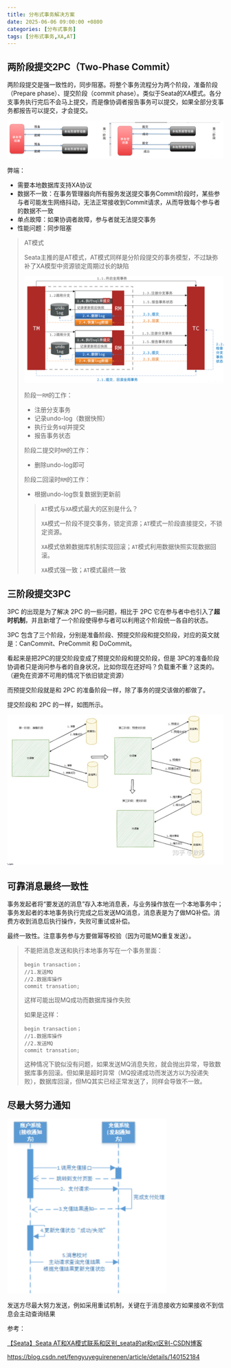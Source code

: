 ```yaml
---
title: 分布式事务解决方案
date: 2025-06-06 09:00:00 +0800
categories: [分布式事务]
tags: [分布式事务,XA,AT]
---
```




## 两阶段提交2PC（Two-Phase Commit）

两阶段提交是强一致性的，同步阻塞。将整个事务流程分为两个阶段，准备阶段（Prepare phase）、提交阶段（commit phase）。类似于Seata的XA模式。各分支事务执行完后不会马上提交，而是像协调者报告事务可以提交，如果全部分支事务都报告可以提交，才会提交。

![image-20250606090751358](assets/2025-06-06-DistributedTransactionSolution.assets/image-20250606090751358.png)

弊端：

- 需要本地数据库支持XA协议
- 数据不一致：在事务管理器向所有服务发送提交事务Commit阶段时，某些参与者可能发生网络抖动，无法正常接收到Commit请求，从而导致每个参与者的数据不一致
- 单点故障：如果协调者故障，参与者就无法提交事务
- 性能问题：同步阻塞

> AT模式
>
> Seata主推的是AT模式，AT模式同样是分阶段提交的事务模型，不过缺弥补了XA模型中资源锁定周期过长的缺陷
>
> ![image-20250606090936154](assets/2025-06-06-DistributedTransactionSolution.assets/image-20250606090936154.png)
>
> 阶段一`RM`的工作：
>
> - 注册分支事务
> - 记录undo-log（数据快照）
> - 执行业务sql并提交
> - 报告事务状态
>
> 阶段二提交时`RM`的工作：
>
> - 删除undo-log即可
>
> 阶段二回滚时`RM`的工作：
>
> - 根据undo-log恢复数据到更新前
>
> > `AT`模式与`XA`模式最大的区别是什么？
> >
> > `XA`模式一阶段不提交事务，锁定资源；`AT`模式一阶段直接提交，不锁定资源。
> >
> > `XA`模式依赖数据库机制实现回滚；`AT`模式利用数据快照实现数据回滚。
> >
> > `XA`模式强一致；`AT`模式最终一致

## 三阶段提交3PC

3PC 的出现是为了解决 2PC 的一些问题，相比于 2PC 它在参与者中也引入了**超时机制**，并且新增了一个阶段使得参与者可以利用这个阶段统一各自的状态。

3PC 包含了三个阶段，分别是准备阶段、预提交阶段和提交阶段，对应的英文就是：CanCommit、PreCommit 和 DoCommit。

看起来是把2PC的提交阶段变成了预提交阶段和提交阶段，但是 3PC的准备阶段协调者只是询问参与者的自身状况，比如你现在还好吗？负载重不重？这类的。（避免在资源不可用的情况下依旧锁定资源）

而预提交阶段就是和 2PC 的准备阶段一样，除了事务的提交该做的都做了。

提交阶段和 2PC 的一样，如图所示。

<img src="assets/2025-06-06-DistributedTransactionSolution.assets/image-20250606090535920.png" alt="image-20250606090535920" style="zoom:67%;" />

## 可靠消息最终一致性

事务发起者将“要发送的消息”存入本地消息表，与业务操作放在一个本地事务中；事务发起者的本地事务执行完成之后发送MQ消息，消息表是为了做MQ补偿。消费方收到消息后执行操作，失败可重试或补偿。

最终一致性。注意事务参与方要做幂等校验（因为可能MQ重复发送）。

> 不能把消息发送和执行本地事务写在一个事务里面：
>
> ```
> begin transaction；
> //1.发送MQ
> //2.数据库操作
> commit transation;
> ```
>
> 这样可能出现MQ成功而数据库操作失败
>
> 如果是这样：
>
> ```
> begin transaction；
> //1.数据库操作
> //2.发送MQ
> commit transation;
> ```
>
> 这种情况下貌似没有问题，如果发送MQ消息失败，就会抛出异常，导致数据库事务回滚。但如果是超时异常（MQ投递成功而发送方以为投递失败），数据库回滚，但MQ其实已经正常发送了，同样会导致不一致。



## 尽最大努力通知

<img src="assets/2025-06-06-DistributedTransactionSolution.assets/image-20250606090549278.png" alt="image-20250606090549278" style="zoom:67%;" />

发送方尽最大努力发送，例如采用重试机制，关键在于消息接收方如果接收不到信息会主动查询结果







参考：

[【Seata】Seata AT和XA模式联系和区别_seata的at和xt区别-CSDN博客](https://blog.csdn.net/m0_45406092/article/details/121421147)

https://blog.csdn.net/fengyuyeguirenenen/article/details/140152184
